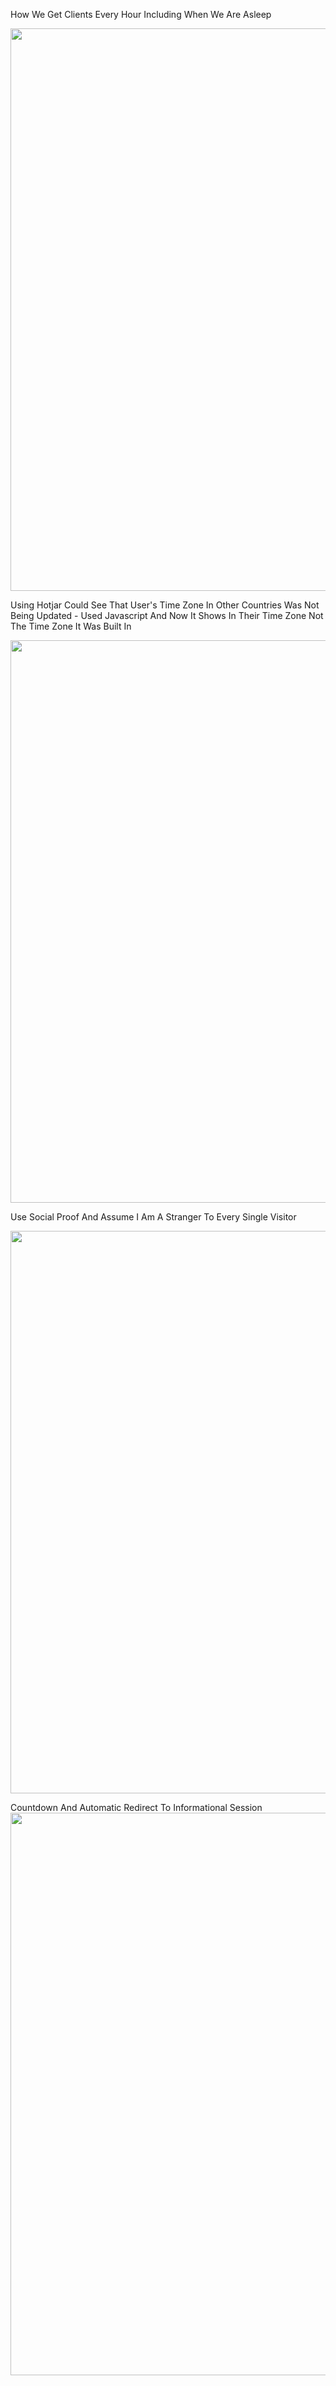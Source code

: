 How We Get Clients Every Hour Including When We Are Asleep

<img src="https://raw.githubusercontent.com/SamPutnam/Index-2018/master/Information%20Session%20Tracking%20Code%20To%20Run%20Every%20Hour%20At%20The%20Top%20Of%20The%20Hour.png" width=900>

Using Hotjar Could See That User's Time Zone In Other Countries Was Not Being Updated - Used Javascript And Now It Shows In Their Time Zone Not The Time Zone It Was Built In

<img src="https://raw.githubusercontent.com/SamPutnam/Index-2018/master/Time%20Zone%20Is%20Personalized%20To%20The%20User%20and%20Time%20Updates%20Every%20Hour%20To%20Be%20The%20Next%20Hour%20So%20The%20Information%20Session%20Is%20Running%2024%3A7%3A365.png" width=900>

Use Social Proof And Assume I Am A Stranger To Every Single Visitor

<img src="https://raw.githubusercontent.com/SamPutnam/Index-2018/master/Social%20Proof.png" width=900>

Countdown And Automatic Redirect To Informational Session
<img src="https://raw.githubusercontent.com/SamPutnam/Index-2018/master/Countdown%20To%20The%20Top%20Of%20The%20Hour%20That%20Is%20In%20The%20User's%20Time%20Zone%20And%20Shows%20The%20Date%20From%20The%20User%20Onboarding%20Page.png" width=900>



